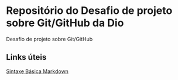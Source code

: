 # Repositório do Desafio de projeto sobre Git/GitHub da Dio 
Desafio de projeto sobre Git/GitHub

## Links úteis
[Sintaxe Básica Markdown](https://www.markdownguide.org/basic-syntax/)
